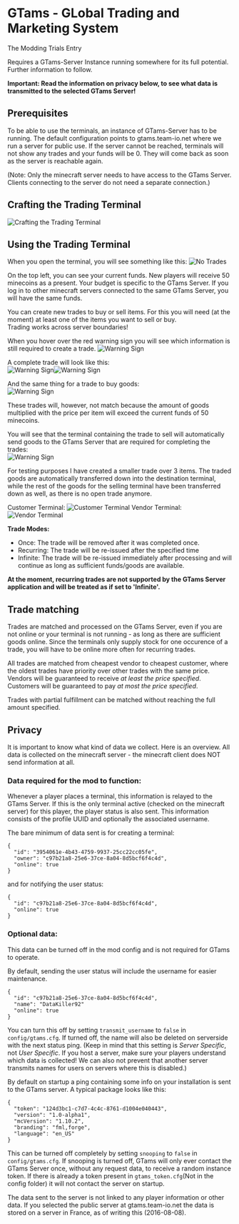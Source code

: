 # GTams - GLobal Trading and Marketing System

The Modding Trials Entry

Requires a GTams-Server Instance running somewhere for its full potential. Further information to follow.

**Important: Read the information on privacy below, to see what data is transmitted to the selected GTams Server!**

## Prerequisites
To be able to use the terminals, an instance of GTams-Server has to be running. The default configuration points to gtams.team-io.net where we run a server for public use.
If the server cannot be reached, terminals will not show any trades and your funds will be 0. They will come back as soon as the server is reachable again.

(Note: Only the minecraft server needs to have access to the GTams Server. Clients connecting to the server do not need a separate connection.)

## Crafting the Trading Terminal
![Crafting the Trading Terminal](doc/trading_terminal_crafting.png)

## Using the Trading Terminal

When you open the terminal, you will see something like this:
![No Trades](doc/trading_terminal_notrades.png)

On the top left, you can see your current funds. New players will receive 50 minecoins as a present. Your budget is specific to the GTams Server. If you log in to other minecraft servers connected to the same GTams Server, you will have the same funds.

You can create new trades to buy or sell items. For this you will need (at the moment) at least one of the items you want to sell or buy.  
Trading works across server boundaries!

When you hover over the red warning sign you will see which information is still required to create a trade.
![Warning Sign](doc/trading_terminal_newtrade1.png)

A complete trade will look like this:  
![Warning Sign](doc/trading_terminal_newtrade2.png)![Warning Sign](doc/trading_terminal_newtrade3.png)

And the same thing for a trade to buy goods:  
![Warning Sign](doc/trading_terminal_newtrade4.png)

These trades will, however, not match because the amount of goods multiplied with the price per item will exceed the current funds of 50 minecoins.

You will see that the terminal containing the trade to sell will automatically send goods to the GTams Server that are required for completing the trades:  
![Warning Sign](doc/trading_terminal_newtrade5.png)

For testing purposes I have created a smaller trade over 3 items. The traded goods are automatically transferred down into the destination terminal, while the rest of the goods for the selling terminal have been transferred down as well, as there is no open trade anymore.

Customer Terminal:
![Customer Terminal](doc/trading_terminal_newtrade6.png)
Vendor Terminal:
![Vendor Terminal](doc/trading_terminal_newtrade7.png)

**Trade Modes:**
* Once: The trade will be removed after it was completed once.
* Recurring: The trade will be re-issued after the specified time
* Infinite: The trade will be re-issued immediately after processing and will continue as long as sufficient funds/goods are available.

**At the moment, recurring trades are not supported by the GTams Server application and will be treated as if set to 'Infinite'.**

## Trade matching

Trades are matched and processed on the GTams Server, even if you are not online or your terminal is not running - as long as there are sufficient goods online. Since the terminals only supply stock for one occurence of a trade, you will have to be online more often for recurring trades.

All trades are matched from cheapest vendor to cheapest customer, where the oldest trades have priority over other trades with the same price. 
Vendors will be guaranteed to receive *at least the price specified*.  
Customers will be guaranteed to pay *at most the price specified*.  

Trades with partial fulfillment can be matched without reaching the full amount specified.

## Privacy

It is important to know what kind of data we collect. Here is an overview.
All data is collected on the minecraft server - the minecraft client does NOT send information at all.

### Data required for the mod to function:
Whenever a player places a terminal, this information is relayed to the GTams Server. If this is the only terminal active (checked on the minecraft server) for this player, the player status is also sent. This information consists of the profile UUID and optionally the associated username.

The bare minimum of data sent is for creating a terminal:
```
{
  "id": "3954061e-4b43-4759-9937-25cc22cc05fe",
  "owner": "c97b21a8-25e6-37ce-8a04-8d5bcf6f4c4d",
  "online": true
}
```
and for notifying the user status:
```
{
  "id": "c97b21a8-25e6-37ce-8a04-8d5bcf6f4c4d",
  "online": true
}
```

### Optional data:
This data can be turned off in the mod config and is not required for GTams to operate.

By default, sending the user status will include the username for easier maintenance.
```
{
  "id": "c97b21a8-25e6-37ce-8a04-8d5bcf6f4c4d",
  "name": "DataKiller92"
  "online": true
}
```
You can turn this off by setting `transmit_username` to `false` in `config/gtams.cfg`. If turned off, the name will also be deleted on serverside with the next status ping. (Keep in mind that this setting is *Server Specific*, not *User Specific*. If you host a server, make sure your players understand which data is collected! We can also not prevent that another server transmits names for users on servers where this is disabled.)

By default on startup a ping containing some info on your installation is sent to the GTams server. A typical package looks like this:
```
{
  "token": "124d3bc1-c7d7-4c4c-8761-d1004e040443",
  "version": "1.0-alpha1",
  "mcVersion": "1.10.2",
  "branding": "fml,forge",
  "language": "en_US"
}
```
This can be turned off completely by setting `snooping` to `false` in `config/gtams.cfg`.
If snooping is turned off, GTams will only ever contact the GTams Server once, without any request data, to receive a random instance token. If there is already a token present in `gtams_token.cfg`(Not in the config folder) it will not contact the server on startup.

The data sent to the server is not linked to any player information or other data. If you selected the public server at gtams.team-io.net the data is stored on a server in France, as of writing this (2016-08-08).